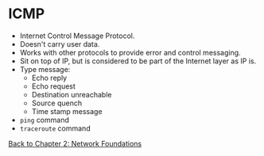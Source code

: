 # ICMP

- Internet Control Message Protocol.
- Doesn't carry user data.
- Works with other protocols to provide error and control messaging.
- Sit on top of IP, but is considered to be part of the Internet layer as IP is.
- Type message:
	- Echo reply
	- Echo request
	- Destination unreachable
	- Source quench
	- Time stamp message
- `ping` command
- `traceroute` command

[Back to Chapter 2: Network Foundations](my-ceh-v12-notes.md#chapter%202%20network%20foundations)